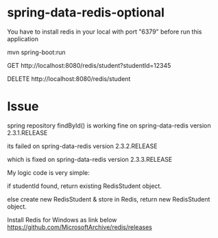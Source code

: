 # spring-data-redis-optional
You have to install redis in your local with port "6379" before run this application

mvn spring-boot:run

GET http://localhost:8080/redis/student?studentId=12345

DELETE http://localhost:8080/redis/student




# Issue
spring repository findById() is working fine on spring-data-redis version 2.3.1.RELEASE

its failed on spring-data-redis version 2.3.2.RELEASE

which is fixed on spring-data-redis version 2.3.3.RELEASE


My logic code is very simple:

if studentId found, return existing RedisStudent object.

else create new RedisStudent & store in Redis, return new RedisStudent object.


Install Redis for Windows as link below
https://github.com/MicrosoftArchive/redis/releases
